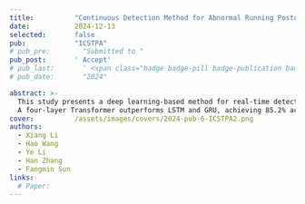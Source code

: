 ```yaml
---
title:          "Continuous Detection Method for Abnormal Running Posture Based on Wearable Inertial Sensors"
date:           2024-12-13
selected:       false
pub:            "ICSTPA"
# pub_pre:        "Submitted to "
pub_post:       ' Accept'
# pub_last:       ' <span class="badge badge-pill badge-publication badge-success">Spotlight</span>'
# pub_date:       "2024"

abstract: >-
  This study presents a deep learning-based method for real-time detection of abnormal running posture using wearable IMUs. 
  A four-layer Transformer outperforms LSTM and GRU, achieving 85.2% accuracy, with combined accelerometer and gyroscope data further boosting performance. 
cover:          /assets/images/covers/2024-pub-6-ICSTPA2.png
authors:
  - Xiang Li
  - Hao Wang
  - Ye Li
  - Han Zhang
  - Fangmin Sun
links:
  # Paper: 
---
```

